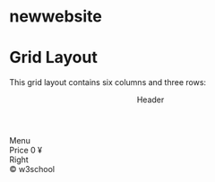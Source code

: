 # newwebsite
<!DOCTYPE html>
<html>
<head>
<style>
header { grid-area: header; }
nav { grid-area: menu; }
main { grid-area: main; }
aside { grid-area: right; }
footer { grid-area: footer; }

.grid-container {
  display: grid;
  grid-template-areas:
    'menu header header header header header'
    'menu main main main right right'
    'footer footer footer footer footer footer';
  grid-gap: 10px;
  background-color: #2196F3;
  padding: 10px;
}

.grid-container * {
  background-color: rgba(255, 255, 255, 0.8);
  text-align: center;
  padding: 20px 0;
  font-size: 30px;
}
</style>
</head>
<body>

<h1>Grid Layout</h1>

<p>This grid layout contains six columns and three rows:</p>

<div class="grid-container">
  <header>Header</header>
  <nav>Menu</nav>
  <main>Price 0 &yen</main>  
  <aside>Right</aside>
  <footer>&copy; w3school</footer>
</div>

</body>
</html>

